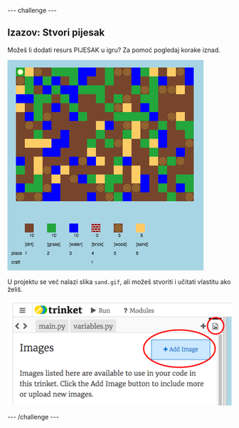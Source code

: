 \--- challenge \---

## Izazov: Stvori pijesak

Možeš li dodati resurs PIJESAK u igru? Za pomoć pogledaj korake iznad.

![screenshot](images/craft-sand.png)

U projektu se već nalazi slika `sand.gif`, ali možeš stvoriti i učitati vlastitu ako želiš.

![screenshot](images/craft-upload.png)

\--- /challenge \---